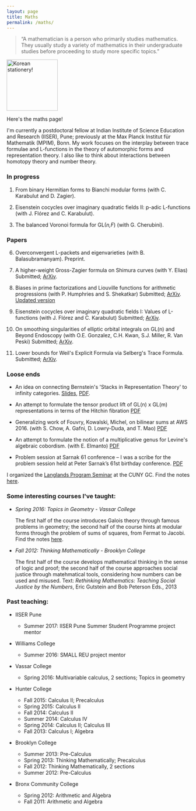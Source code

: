 ```yaml
---
layout: page
title: Maths
permalink: /maths/
---
```


> “A mathematician is a person who primarily studies mathematics. They usually study a variety of mathematics in their undergraduate studies before proceeding to study more specific topics.”
<img src="mathematics.jpg" alt="Korean stationery!" style="margin:auto;width:10em;"/>

Here's the maths page!
  
<p>I'm currently a postdoctoral fellow at Indian Institute of Science Education and Research (IISER), Pune; previously at the Max Planck Institut für Mathematik (MPIM), Bonn. My work focuses on the interplay between trace formulae and L-functions in the theory of automorphic forms and representation theory. I also like to think about interactions between homotopy theory and number theory.</p>

### In progress

1. From binary Hermitian forms to Bianchi modular forms (with C. Karabulut and D. Zagier).

2. Eisenstein cocycles over imaginary quadratic fields II: p-adic L-functions (with J. Flórez and C. Karabulut).

3. The balanced Voronoi formula for GL(*n,F*) (with G. Cherubini).

### Papers 

6. Overconvergent L-packets and eigenvarieties (with B. Balasubramanyam). Preprint.

5. A higher-weight Gross-Zagier formula on Shimura curves (with Y. Elias) Submitted; <a href="https://arxiv.org/abs/1708.05820">ArXiv</a>.

4. Biases in prime factorizations and Liouville functions for arithmetic progressions (with P. Humphries and S. Shekatkar) Submitted;  <a href="https://arxiv.org/abs/1704.07979">ArXiv</a>. [Updated version](ParityFinal.pdf) 

3. Eisenstein cocycles over imaginary quadratic fields I: Values of L-functions (with J. Flórez and C. Karabulut) Submitted;  <a href="https://arxiv.org/abs/1611.08565">ArXiv</a>.

2. On smoothing singularities of elliptic orbital integrals on GL(n) and Beyond Endoscopy (with O.E. Gonzalez, C.H. Kwan, S.J. Miller, R. Van Peski) Submitted; <a href="https://arxiv.org/abs/1608.05938">ArXiv</a>.

1. Lower bounds for Weil's Explicit Formula via Selberg's Trace Formula. Submitted; <a href="https://arxiv.org/abs/1608.02296">ArXiv</a>.

### Loose ends

- An idea on connecting Bernstein's 'Stacks in Representation Theory' to infinity categories. [Slides](BeamerNUS.pdf), [PDF](AHT.pdf). 

- An attempt to formulate the tensor product lift of GL(n) x GL(m) representations in terms of the Hitchin fibration <a href="Tensor products.pdf">PDF</a>

- Generalizing work of Fouvry, Kowalski, Michel, on bilinear sums at AWS 2016. (with S. Chow, A. Gafni, D. Lowry-Duda, and T. Mao) <a href="BilinearSamv1.pdf">PDF</a>

- An attempt to formulate the notion of a multiplicative genus for Levine's algebraic cobordism. (with E. Elmanto) <a href="A1Genus.pdf">PDF</a>

- Problem session at Sarnak 61 conference – I was a scribe for the problem session held at Peter Sarnak’s 61st birthday conference. <a href="SarnakSession.pdf">PDF</a>


I organized the <a href="langlands">Langlands Program Seminar</a> at the CUNY GC. Find the notes <a href="Langlands learning notes.pdf">here</a>.

### Some interesting courses I've taught:


- <i>Spring 2016: Topics in Geometry - Vassar College</i>

  The first half of the course introduces Galois theory through famous problems in geometry; the second half of the course hints at modular forms through the problem of sums of squares, from Fermat to Jacobi.  Find the notes <a href="231Notes.pdf">here</a>.


- <i>Fall 2012: Thinking Mathematically - Brooklyn College</i>

  The first half of the course develops mathematical thinking in the sense of logic and proof; the second half of the course approaches social justice through matehmatical tools, considering how numbers can be used and misused. Text: <em>Rethinking Mathematics: Teaching Social Justice by the Numbers</em>, Eric Gutstein and Bob Peterson Eds., 2013


### Past teaching:


- IISER Pune
	- Summer 2017: IISER Pune Summer Student Programme project mentor

- Williams College
	- Summer 2016: SMALL REU project mentor

- Vassar College
	- Spring 2016: Multivariable calculus, 2 sections; Topics in geometry

- Hunter College
	- Fall 2015: Calculus II; Precalculus
	- Spring 2015: Calculus II
	- Fall 2014: Calculus II
	- Summer 2014: Calculus IV
	- Spring 2014: Calculus II; Calculus III
	- Fall 2013: Calculus I; Algebra

- Brooklyn College
  	- Summer 2013: Pre-Calculus
	- Spring 2013: Thinking Mathematically; Precalculus
	- Fall 2012: Thinking Mathematically, 2 sections
	- Summer 2012: Pre-Calculus
- Bronx Community College
	- Spring 2012: Arithmetic and Algebra
	- Fall 2011: Arithmetic and Algebra
